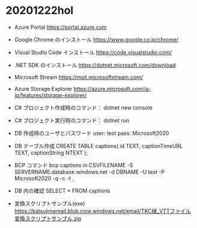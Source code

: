# 20201222hol

- Azure Portal
https://portal.azure.com

- Google Chrome のインストール
https://www.google.co.jp/chrome/

- Visual Studio Code インストール
https://code.visualstudio.com/

- .NET SDK のインストール
https://dotnet.microsoft.com/download

- Microsoft Stream 
https://msit.microsoftstream.com/

- Azure Storage Explorer
https://azure.microsoft.com/ja-jp/features/storage-explorer/

- C# プロジェクト作成時のコマンド：
dotnet new console

- C# プロジェクト実行時のコマンド：
dotnet run

- DB 作成時のユーザとパスワード
user: test
pass: Microsoft2020

- DB テーブル作成
CREATE TABLE captions(
id TEXT,
captionTimeURL TEXT,
captionString NTEXT
);

- BCP コマンド
bcp captions in CSVFILENAME -S SERVERNAME.database.windows.net -d DBNAME -U test -P Microsoft2020 -q -c -t ,

- DB 内の確認
SELECT * FROM captions



- 変換スクリプトサンプル(exe)
https://katsujimemail.blob.core.windows.net/email/TKC様_VTTファイル変換スクリプトサンプル.zip
